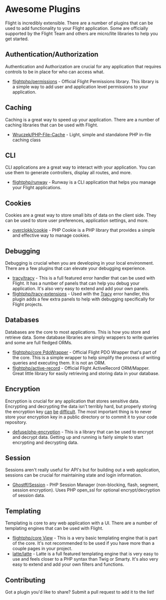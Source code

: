 # Awesome Plugins

Flight is incredibly extensible. There are a number of plugins that can be used to add functionality to your Flight application. Some are officially supported by the Flight Team and others are micro/lite libraries to help you get started.

## Authentication/Authorization

Authentication and Authorization are crucial for any application that requires controls to be in place for who can access what. 

- [flightphp/permissions](/awesome-plugins/permissions) - Official Flight Permissions library. This library is a simple way to add user and application level permissions to your application. 

## Caching

Caching is a great way to speed up your application. There are a number of caching libraries that can be used with Flight.

- [Wruczek/PHP-File-Cache](/awesome-plugins/php-file-cache) - Light, simple and standalone PHP in-file caching class

## CLI

CLI applications are a great way to interact with your application. You can use them to generate controllers, display all routes, and more.

- [flightphp/runway](/awesome-plugins/runway) - Runway is a CLI application that helps you manage your Flight applications.

## Cookies

Cookies are a great way to store small bits of data on the client side. They can be used to store user preferences, application settings, and more.

- [overclokk/cookie](/awesome-plugins/php-cookie) - PHP Cookie is a PHP library that provides a simple and effective way to manage cookies.

## Debugging

Debugging is crucial when you are developing in your local environment. There are a few plugins that can elevate your debugging experience.

- [tracy/tracy](/awesome-plugins/tracy) - This is a full featured error handler that can be used with Flight. It has a number of panels that can help you debug your application. It's also very easy to extend and add your own panels.
- [flightphp/tracy-extensions](/awesome-plugins/tracy-extensions) - Used with the [Tracy](/awesome-plugins/tracy) error handler, this plugin adds a few extra panels to help with debugging specifically for Flight projects.

## Databases

Databases are the core to most applications. This is how you store and retrieve data. Some database libraries are simply wrappers to write queries and some are full fledged ORMs.

- [flightphp/core PdoWrapper](/awesome-plugins/pdo-wrapper) - Official Flight PDO Wrapper that's part of the core. This is a simple wrapper to help simplify the process of writing queries and executing them. It is not an ORM.
- [flightphp/active-record](/awesome-plugins/active-record) - Official Flight ActiveRecord ORM/Mapper. Great little library for easily retrieving and storing data in your database.

## Encryption

Encryption is crucial for any application that stores sensitive data. Encrypting and decrypting the data isn't terribly hard, but properly storing the encryption key [can](https://stackoverflow.com/questions/6767839/where-should-i-store-an-encryption-key-for-php#:~:text=Write%20a%20php%20config%20file%20and%20store%20it,folder%20is%20not%20accessible%20to%20the%20end%20user.) [be](https://www.reddit.com/r/PHP/comments/luqsn/the_encryption_key_where_do_you_store_it/) [difficult](https://security.stackexchange.com/questions/48047/location-to-store-an-encryption-key). The most important thing is to never store your encryption key in a public directory or to commit it to your code repository.

- [defuse/php-encryption](/awesome-plugins/php-encryption) - This is a library that can be used to encrypt and decrypt data. Getting up and running is fairly simple to start encrypting and decrypting data.

## Session

Sessions aren't really useful for API's but for building out a web application, sessions can be crucial for maintaining state and login information.

- [Ghostff/Session](/awesome-plugins/session) - PHP Session Manager (non-blocking, flash, segment, session encryption). Uses PHP open_ssl for optional encrypt/decryption of session data.

## Templating

Templating is core to any web application with a UI. There are a number of templating engines that can be used with Flight.

- [flightphp/core View](/learn#views) - This is a very basic templating engine that is part of the core. It's not recommended to be used if you have more than a couple pages in your project.
- [latte/latte](/awesome-plugins/latte) - Latte is a full featured templating engine that is very easy to use and feels closer to a PHP syntax than Twig or Smarty. It's also very easy to extend and add your own filters and functions.

## Contributing

Got a plugin you'd like to share? Submit a pull request to add it to the list!